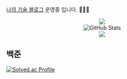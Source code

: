 [나의 기술 블로그](https://velog.io/@dkssudrhd/posts)
운영중 입니다. 👋🙇‍♂️ 

<div align="center">
    <img src="https://capsule-render.vercel.app/api?type=waving&color=BDBDC8&height=150&section=header" />
</div>

<div align="center">
    <a href="https://github.com/anuraghazra/github-readme-stats">
        </a>
    <img src="https://github-readme-stats.vercel.app/api?username=dkssudrhd&show_icons=true&theme=github-light" alt="GitHub Stats" />
</div>
<div align="center">
    <img src="https://capsule-render.vercel.app/api?type=waving&color=BDBDC8&height=150&section=footer" />
</div>

## 백준
[![Solved.ac Profile](http://mazassumnida.wtf/api/v2/generate_badge?boj=dkssudrhd)](https://solved.ac/dkssudrhd/)
